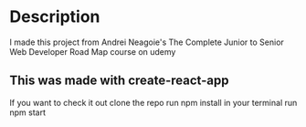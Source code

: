 # Description

I made this project from Andrei Neagoie's The Complete Junior to Senior Web Developer Road Map course on udemy

## This was made with create-react-app

If you want to check it out clone the repo
run npm install in your terminal
run npm start

